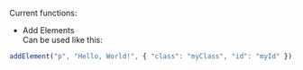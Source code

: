 Current functions:
- Add Elements  
Can be used like this:
```javascript
addElement("p", "Hello, World!", { "class": "myClass", "id": "myId" });```

